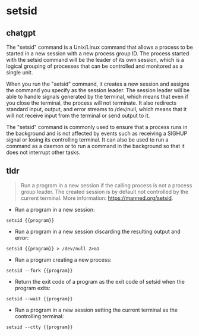 # setsid 
## chatgpt 
The "setsid" command is a Unix/Linux command that allows a process to be started in a new session with a new process group ID. The process started with the setsid command will be the leader of its own session, which is a logical grouping of processes that can be controlled and monitored as a single unit.

When you run the "setsid" command, it creates a new session and assigns the command you specify as the session leader. The session leader will be able to handle signals generated by the terminal, which means that even if you close the terminal, the process will not terminate. It also redirects standard input, output, and error streams to /dev/null, which means that it will not receive input from the terminal or send output to it.

The "setsid" command is commonly used to ensure that a process runs in the background and is not affected by events such as receiving a SIGHUP signal or losing its controlling terminal. It can also be used to run a command as a daemon or to run a command in the background so that it does not interrupt other tasks. 

## tldr 
 
> Run a program in a new session if the calling process is not a process group leader.
> The created session is by default not controlled by the current terminal.
> More information: <https://manned.org/setsid>.

- Run a program in a new session:

`setsid {{program}}`

- Run a program in a new session discarding the resulting output and error:

`setsid {{program}} > /dev/null 2>&1`

- Run a program creating a new process:

`setsid --fork {{program}}`

- Return the exit code of a program as the exit code of setsid when the program exits:

`setsid --wait {{program}}`

- Run a program in a new session setting the current terminal as the controlling terminal:

`setsid --ctty {{program}}`
